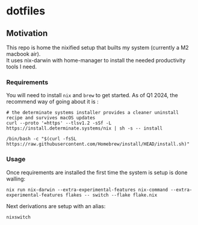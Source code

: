 # dotfiles

## Motivation

This repo is home the nixified setup that builts my system (currently  a M2 macbook air).  
It uses nix-darwin with home-manager to install the needed productivity tools I need.

### Requirements 

You will need to install `nix` and `brew` to get started. 
As of Q1 2024, the recommend way of going about it is :  
```shell
# the determinate systems installer provides a cleaner uninstall recipe and survives macOS updates
curl --proto '=https' --tlsv1.2 -sSf -L https://install.determinate.systems/nix | sh -s -- install
```

```shell
/bin/bash -c "$(curl -fsSL https://raw.githubusercontent.com/Homebrew/install/HEAD/install.sh)"
```

### Usage
Once requirements are installed the first time the system is setup is done walling:
```shell
nix run nix-darwin --extra-experimental-features nix-command --extra-experimental-features flakes -- switch --flake flake.nix     
```
Next derivations are setup with an alias:  
```shell
nixswitch
```
